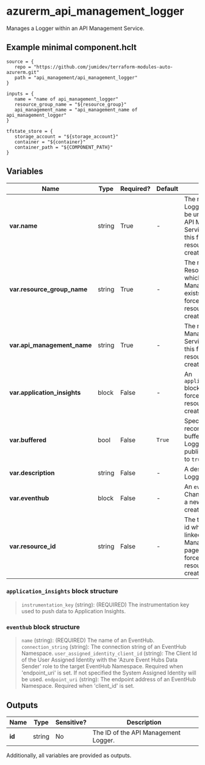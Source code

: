 # azurerm_api_management_logger

Manages a Logger within an API Management Service.

## Example minimal component.hclt

```hcl
source = {
   repo = "https://github.com/jumidev/terraform-modules-auto-azurerm.git" 
   path = "api_management/api_management_logger" 
}

inputs = {
   name = "name of api_management_logger" 
   resource_group_name = "${resource_group}" 
   api_management_name = "api_management_name of api_management_logger" 
}

tfstate_store = {
   storage_account = "${storage_account}" 
   container = "${container}" 
   container_path = "${COMPONENT_PATH}" 
}

```

## Variables

| Name | Type | Required? |  Default  |  Description |
| ---- | ---- | --------- |  ----------- | ----------- |
| **var.name** | string | True | -  |  The name of this Logger, which must be unique within the API Management Service. Changing this forces a new resource to be created. | 
| **var.resource_group_name** | string | True | -  |  The name of the Resource Group in which the API Management Service exists. Changing this forces a new resource to be created. | 
| **var.api_management_name** | string | True | -  |  The name of the API Management Service. Changing this forces a new resource to be created. | 
| **var.application_insights** | block | False | -  |  An `application_insights` block. Changing this forces a new resource to be created. | 
| **var.buffered** | bool | False | `True`  |  Specifies whether records should be buffered in the Logger prior to publishing. Defaults to `true`. | 
| **var.description** | string | False | -  |  A description of this Logger. | 
| **var.eventhub** | block | False | -  |  An `eventhub` block. Changing this forces a new resource to be created. | 
| **var.resource_id** | string | False | -  |  The target resource id which will be linked in the API-Management portal page. Changing this forces a new resource to be created. | 

### `application_insights` block structure

> `instrumentation_key` (string): (REQUIRED) The instrumentation key used to push data to Application Insights.

### `eventhub` block structure

> `name` (string): (REQUIRED) The name of an EventHub.
> `connection_string` (string): The connection string of an EventHub Namespace.
> `user_assigned_identity_client_id` (string): The Client Id of the User Assigned Identity  with the 'Azure Event Hubs Data Sender' role to the target EventHub Namespace. Required when 'endpoint_uri' is set. If not specified the System Assigned Identity will be used.
> `endpoint_uri` (string): The endpoint address of an EventHub Namespace. Required when 'client_id' is set.



## Outputs

| Name | Type | Sensitive? | Description |
| ---- | ---- | --------- | --------- |
| **id** | string | No  | The ID of the API Management Logger. | 

Additionally, all variables are provided as outputs.
